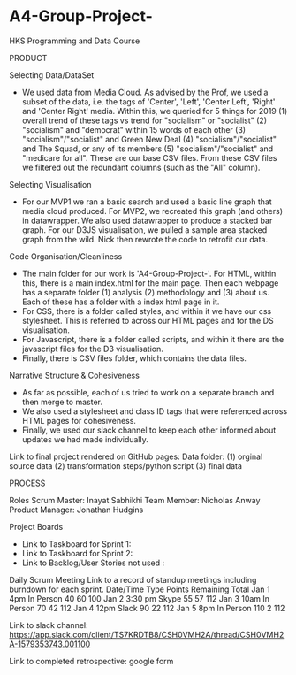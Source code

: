 # A4-Group-Project-
HKS Programming and Data Course 


PRODUCT 

Selecting Data/DataSet 
- We used data from Media Cloud. As advised by the Prof, we used a subset of the data, i.e. the tags of 'Center', 'Left', 'Center Left', 'Right' and 'Center Right' media. Within this, we queried for 5 things for 2019 (1) overall trend of these tags vs trend for "socialism" or "socialist" (2) "socialism" and "democrat" within 15 words of each other (3) "socialism"/"socialist" and Green New Deal (4) "socialism"/"socialist" and The Squad, or any of its members (5) "socialism"/"socialist" and "medicare for all". These are our base CSV files. From these CSV files we filtered out the redundant columns (such as the "All" column). 

Selecting Visualisation 
- For our MVP1 we ran a basic search and used a basic line graph that media cloud produced. For MVP2, we recreated this graph (and others) in datawrapper. We also used datawrapper to produce a stacked bar graph. For our D3JS visualisation, we pulled a sample area stacked graph from the wild. Nick then rewrote the code to retrofit our data. <insert more infor here if needed> 

Code Organisation/Cleanliness
- The main folder for our work is 'A4-Group-Project-'. For HTML, within this, there is a main index.html for the main page. Then each webpage has a separate folder (1) analysis (2) methodology and (3) about us. Each of these has a folder with a index html page in it. 
- For CSS, there is a folder called styles, and within it we have our css stylesheet. This is referred to across our HTML pages and for the DS visualisation. 
- For Javascript, there is a folder called scripts, and within it there are the javascript files for the D3 visualisation. 
- Finally, there is CSV files folder, which contains the data files. 


Narrative Structure & Cohesiveness
- As far as possible, each of us tried to work on a separate branch and then merge to master. 
- We also used a stylesheet and class ID tags that were referenced across HTML pages for cohesiveness. 
- Finally, we used our slack channel to keep each other informed about updates we had made individually. 

 Link to final project rendered on GitHub pages:
 Data folder: (1) orginal source data (2) transformation steps/python script (3) final data 



PROCESS 

Roles 
Scrum Master: Inayat Sabhikhi 
Team Member: Nicholas Anway
Product Manager: Jonathan Hudgins 

Project Boards
- Link to Taskboard for Sprint 1:
- Link to Taskboard for Sprint 2:
- Link to Backlog/User Stories not used :

Daily Scrum Meeting 
Link to a record of standup meetings including burndown for each sprint. 
    Date/Time 	Type 	Points 	Remaining 	Total
    Jan 1 4pm 	In Person 	40 	60 	100
    Jan 2 3:30 pm 	Skype 	55 	57 	112
    Jan 3 10am 	In Person 	70 	42 	112
    Jan 4 12pm 	Slack 	90 	22 	112
    Jan 5 8pm 	In Person 	110 	2 	112

Link to slack channel: https://app.slack.com/client/TS7KRDTB8/CSH0VMH2A/thread/CSH0VMH2A-1579353743.001100 

Link to completed retrospective: google form 


  
   

